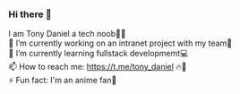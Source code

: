 ### Hi there 👋 
I am Tony Daniel a tech noob🧑‍💻
<br>🔭 I’m currently working on an intranet project with my team🧾
<br>🌱 I’m currently learning fullstack developmemt💻
<br>📫 How to reach me: https://t.me/tony_daniel 🔥💪
<br>⚡ Fun fact: I'm an anime fan🤫